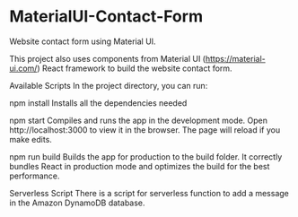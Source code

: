 # MaterialUI-Contact-Form
Website contact form using Material UI.

This project also uses components from Material UI (https://material-ui.com/) React framework to build the website contact form.

Available Scripts
In the project directory, you can run:

npm install
Installs all the dependencies needed

npm start
Compiles and runs the app in the development mode.
Open http://localhost:3000 to view it in the browser.
The page will reload if you make edits.

npm run build
Builds the app for production to the build folder.
It correctly bundles React in production mode and optimizes the build for the best performance.

Serverless Script
There is a script for serverless function to add a message in the Amazon DynamoDB database. 


